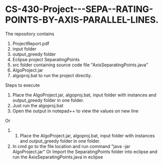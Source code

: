 # CS-430-Project---SEPA--RATING-POINTS-BY-AXIS-PARALLEL-LINES.
The repository contains
1. ProjectReport.pdf
2. input folder
3. output_greedy folder
4. Eclipse project SeparatingPoints
5. src folder containing source code file "AxisSeparatingPoints.java"
6. AlgoProject.jar
7. algoproj.bat to run the project directly.

Steps to execute
1. Place the AlgoProject.jar, algoproj.bat, input folder with instances and output_greedy folder in one folder.
2. Just run the algoproj.bat
3. Open the output in notepad++ to view the values on new line

Or
1. 1. Place the AlgoProject.jar, algoproj.bat, input folder with instances and output_greedy folder in one folder.
2. In cmd go to the file location and run command
	"java -jar AlgoProject.jar"
Or
Import the SeparatingPoints folder into eclipse and run the AxisSeparatingPoints.java in eclipse 
